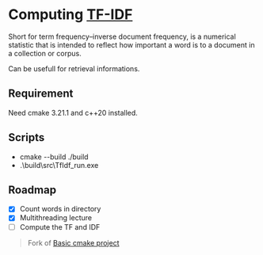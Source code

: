 # Computing [TF-IDF](https://en.wikipedia.org/wiki/Tf%E2%80%93idf)
Short for term frequency–inverse document frequency, is a numerical statistic that is intended to reflect how important a word is to a document in a collection or corpus.

Can be usefull for retrieval informations.

## Requirement
Need cmake 3.21.1 and c++20 installed.
## Scripts
- cmake --build ./build
- .\build\src\TfIdf_run.exe

## Roadmap
- [x] Count words in directory
- [x] Multithreading lecture
- [ ] Compute the TF and IDF

> Fork of [Basic cmake project](https://github.com/adrien-zinger/basic_cpp_cmake)
